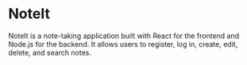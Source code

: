 # NoteIt

NoteIt is a note-taking application built with React for the frontend and Node.js for the backend. It allows users to register, log in, create, edit, delete, and search notes.

